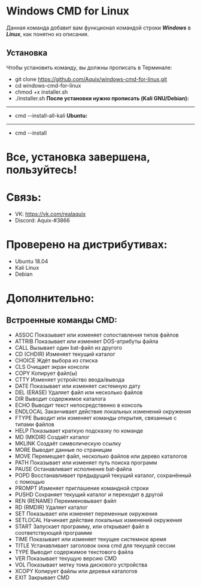 **Windows CMD for Linux**
=========================
Данная команда добавит вам функционал командой строки ***Windows*** в ***Linux***, как понятно из описания.

**Установка**
-------------
Чтобы установить команду, вы должны прописать в Терминале:
- git clone https://github.com/Aquix/windows-cmd-for-linux.git
- cd windows-cmd-for-linux
- chmod +x installer.sh
- ./installer.sh
**После установки нужно прописать (Kali GNU/Debian):**
-------------------------------------------
- cmd --install-all-kali
**Ubuntu:**
------------
- cmd --install

**Все, установка завершена, пользуйтесь!** 
=============================

**Связь:**
==========
- VK: https://vk.com/realaquix
- Discord: Aquix-#3866

**Проверено на дистрибутивах:**
==============================
- Ubuntu 18.04
- Kali Linux
- Debian

**Дополнительно:**
============================
**Встроенные команды CMD:**
--------------------------------
- ASSOC		Показывает или изменяет сопоставления типов файлов
- ATTRIB		Показывает или изменяет DOS-атрибуты файла
- CALL		Вызывает один bat-файл из другого
- CD (CHDIR)	Изменяет текущий каталог
- CHOICE		Ждёт выбора из списка
- CLS		Очищает экран консоли
- COPY		Копирует файл(ы)
- CTTY		Изменяет устройство ввода/вывода
- DATE		Показывает или изменяет системную дату
- DEL (ERASE)	Удаляет файл или несколько файлов
- DIR		Выводит содержимое каталога
- ECHO		Выводит текст непосредственно в консоль
- ENDLOCAL	Заканчивает действие локальных изменений окружения
- FTYPE		Выводит или изменяет команды открытия, связанные с типами файлов
- HELP		Показывает краткую подсказку по команде
- MD (MKDIR)	Создаёт каталог
- MKLINK	Создаёт символическую ссылку
- MORE		Выводит данные по страницам
- MOVE		Перемещает файл, несколько файлов или дерево каталогов
- PATH		Показывает или изменяет путь поиска программ
- PAUSE		Останавливает исполнение bat-файлa
- POPD		Восстанавливает предыдущий текущий каталог, сохранённый с
		      помощью
- PROMPT		Изменяет приглашение командной строки
- PUSHD		Сохраняет текущий каталог и переходит в другой
- REN (RENAME)	Переименовывает файл
- RD (RMDIR)	Удаляет каталог
- SET		Показывает или изменяет переменные окружения
- SETLOCAL	Начинает действие локальных изменений окружения
- START		Запускает программу, или открывает файл в соответствующей
		      программе
- TIME		Показывает или изменяет текущее системное время
- TITLE		Устанавливает заголовок окна cmd для текущей сессии
- TYPE		Выводит содержимое текстового файла
- VER		Показывает текущую версию CMD
- VOL		Показывает метку тома дискового устройства
- XCOPY		Копирует файлы или деревья каталогов
- EXIT		Закрывает CMD

